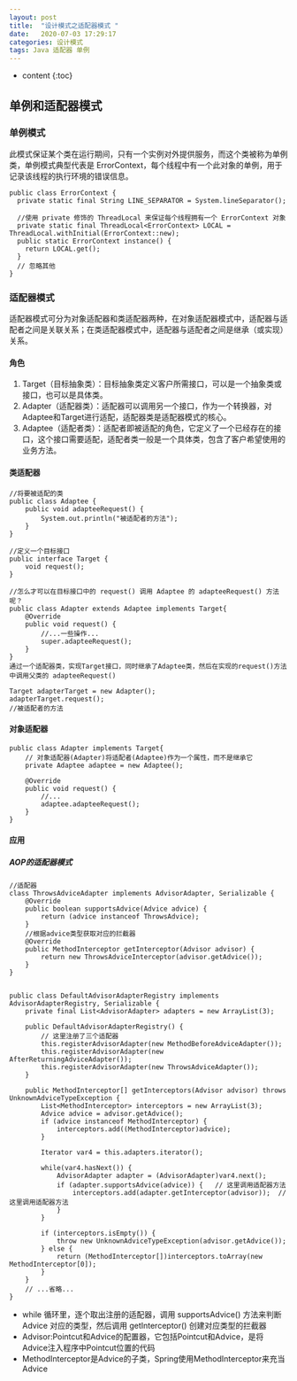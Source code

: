```yaml
---
layout: post
title:  "设计模式之适配器模式 "
date:   2020-07-03 17:29:17
categories: 设计模式
tags: Java 适配器 单例
---
```


* content
{:toc}







## 单例和适配器模式
### 单例模式

此模式保证某个类在运行期间，只有一个实例对外提供服务，而这个类被称为单例类，单例模式典型代表是 ErrorContext，每个线程中有一个此对象的单例，用于记录该线程的执行环境的错误信息。
```
public class ErrorContext {
  private static final String LINE_SEPARATOR = System.lineSeparator();
 
  //使用 private 修饰的 ThreadLocal 来保证每个线程拥有一个 ErrorContext 对象
  private static final ThreadLocal<ErrorContext> LOCAL = ThreadLocal.withInitial(ErrorContext::new);
  public static ErrorContext instance() {
    return LOCAL.get();
  }
  // 忽略其他
}
```

### 适配器模式
适配器模式可分为对象适配器和类适配器两种，在对象适配器模式中，适配器与适配者之间是关联关系；在类适配器模式中，适配器与适配者之间是继承（或实现）关系。
#### 角色
1. Target（目标抽象类）：目标抽象类定义客户所需接口，可以是一个抽象类或接口，也可以是具体类。
2. Adapter（适配器类）：适配器可以调用另一个接口，作为一个转换器，对Adaptee和Target进行适配，适配器类是适配器模式的核心。
3. Adaptee（适配者类）：适配者即被适配的角色，它定义了一个已经存在的接口，这个接口需要适配，适配者类一般是一个具体类，包含了客户希望使用的业务方法。

#### 类适配器
```
//将要被适配的类
public class Adaptee {
    public void adapteeRequest() {
        System.out.println("被适配者的方法");
    }
}

//定义一个目标接口
public interface Target {
    void request();
}

//怎么才可以在目标接口中的 request() 调用 Adaptee 的 adapteeRequest() 方法呢？
public class Adapter extends Adaptee implements Target{
    @Override
    public void request() {
        //...一些操作...
        super.adapteeRequest();
    }
}
通过一个适配器类，实现Target接口，同时继承了Adaptee类，然后在实现的request()方法中调用父类的 adapteeRequest()

Target adapterTarget = new Adapter();
adapterTarget.request();
//被适配者的方法
```

#### 对象适配器
```
public class Adapter implements Target{
    // 对象适配器(Adapter)将适配者(Adaptee)作为一个属性，而不是继承它
    private Adaptee adaptee = new Adaptee();

    @Override
    public void request() {
        //...
        adaptee.adapteeRequest();
    }
}
```

#### 应用
##### AOP的适配器模式
```
//适配器
class ThrowsAdviceAdapter implements AdvisorAdapter, Serializable {
	@Override
	public boolean supportsAdvice(Advice advice) {
		return (advice instanceof ThrowsAdvice);
	}
	//根据advice类型获取对应的拦截器
	@Override
	public MethodInterceptor getInterceptor(Advisor advisor) {
		return new ThrowsAdviceInterceptor(advisor.getAdvice());
	}
}


public class DefaultAdvisorAdapterRegistry implements AdvisorAdapterRegistry, Serializable {
    private final List<AdvisorAdapter> adapters = new ArrayList(3);

    public DefaultAdvisorAdapterRegistry() {
        // 这里注册了三个适配器
        this.registerAdvisorAdapter(new MethodBeforeAdviceAdapter());
        this.registerAdvisorAdapter(new AfterReturningAdviceAdapter());
        this.registerAdvisorAdapter(new ThrowsAdviceAdapter());
    }
    
    public MethodInterceptor[] getInterceptors(Advisor advisor) throws UnknownAdviceTypeException {
        List<MethodInterceptor> interceptors = new ArrayList(3);
        Advice advice = advisor.getAdvice();
        if (advice instanceof MethodInterceptor) {
            interceptors.add((MethodInterceptor)advice);
        }

        Iterator var4 = this.adapters.iterator();

        while(var4.hasNext()) {
            AdvisorAdapter adapter = (AdvisorAdapter)var4.next();
            if (adapter.supportsAdvice(advice)) {   // 这里调用适配器方法
                interceptors.add(adapter.getInterceptor(advisor));  // 这里调用适配器方法
            }
        }

        if (interceptors.isEmpty()) {
            throw new UnknownAdviceTypeException(advisor.getAdvice());
        } else {
            return (MethodInterceptor[])interceptors.toArray(new MethodInterceptor[0]);
        }
    }
    // ...省略...
}    

```
- while 循环里，逐个取出注册的适配器，调用 supportsAdvice() 方法来判断 Advice 对应的类型，然后调用 getInterceptor() 创建对应类型的拦截器
- Advisor:Pointcut和Advice的配置器，它包括Pointcut和Advice，是将Advice注入程序中Pointcut位置的代码
- MethodInterceptor是Advice的子类，Spring使用MethodInterceptor来充当Advice
